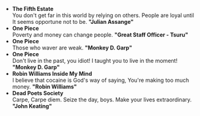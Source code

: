 - **The Fifth Estate**<br>
You don't get far in this world by relying on others. People are loyal until It seems opportune not to be. **"Julian Assange"**
- **One Piece**<br>
Poverty and money can change people. **"Great Staff Officer - Tsuru"**
- **One Piece**<br>
Those who waver are weak. **"Monkey D. Garp"**
- **One Piece**<br>
Don't live in the past, you idiot! I taught you to live in the moment! **"Monkey D. Garp"**
- **Robin Williams Inside My Mind**<br>
I believe that cocaine is God's way of saying, You're making too much money. **"Robin Williams"**
- **Dead Poets Society**<br>
Carpe, Carpe diem. Seize the day, boys. Make your lives extraordinary. **"John Keating"**
